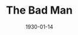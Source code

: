 ---
title: The Bad Man
date: 1930-01-14
closing_date:
layout: productions
featured_image:
image_caption:
image_credit:
playbill:
category:
Theatre: Theatre Jacksonville
cast:
- Angela Hardy: Agnes Towers
- Felipe: Charles DePencier
- Pedro: Charleston Kennedy
- Alverada: Daisy Bowden Stephens
- Pancho Lopez: E.S. Beauchamp-Nobbs
- Morgan Pell: Edward Goodman
- Venustiano: Eugene LeaMond
- Gilbert Jones: George W. Simmons, Jr.
- Lucia Pell: Olive Rosenquist
- Bradley: Phil Greenfield
- Henry Smith: Ralph M. Anderson
- Red Giddings: Ralph W. Cooper, Jr.
- Jasper Hardy: Tom Cashen
crew:
- Director: Ella Macklin
- Staging and Props: Dick Grether
- Costumes: Will Louis
understudies:
orchestra:
external_links:
---